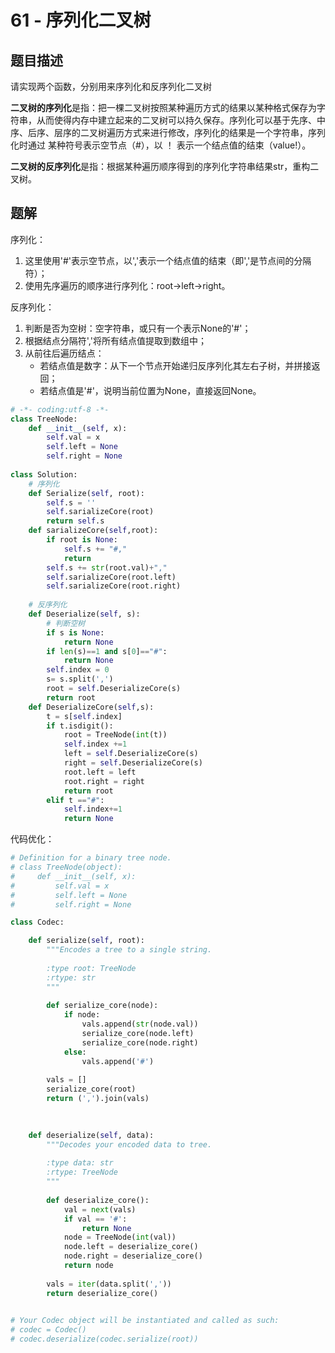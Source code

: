 # 61 - 序列化二叉树

## 题目描述
请实现两个函数，分别用来序列化和反序列化二叉树

**二叉树的序列化**是指：把一棵二叉树按照某种遍历方式的结果以某种格式保存为字符串，从而使得内存中建立起来的二叉树可以持久保存。序列化可以基于先序、中序、后序、层序的二叉树遍历方式来进行修改，序列化的结果是一个字符串，序列化时通过 某种符号表示空节点（#），以 ！ 表示一个结点值的结束（value!）。

**二叉树的反序列化**是指：根据某种遍历顺序得到的序列化字符串结果str，重构二叉树。


## 题解
序列化：
1. 这里使用'#'表示空节点，以','表示一个结点值的结束（即','是节点间的分隔符）；
2. 使用先序遍历的顺序进行序列化：root→left→right。

反序列化：
1. 判断是否为空树：空字符串，或只有一个表示None的'#'；
2. 根据结点分隔符','将所有结点值提取到数组中；
3. 从前往后遍历结点：
	* 若结点值是数字：从下一个节点开始递归反序列化其左右子树，并拼接返回；
	* 若结点值是'#'，说明当前位置为None，直接返回None。

```python
# -*- coding:utf-8 -*-
class TreeNode:
    def __init__(self, x):
        self.val = x
        self.left = None
        self.right = None
 
class Solution:
	# 序列化
    def Serialize(self, root):
        self.s = ''
        self.sarializeCore(root)
        return self.s
    def sarializeCore(self,root):
        if root is None:
            self.s += "#,"
            return
        self.s += str(root.val)+","
        self.sarializeCore(root.left)
        self.sarializeCore(root.right)
 
 	# 反序列化
    def Deserialize(self, s):
    	# 判断空树
        if s is None:
            return None
        if len(s)==1 and s[0]=="#":
            return None
        self.index = 0
        s= s.split(',')
        root = self.DeserializeCore(s)
        return root
    def DeserializeCore(self,s):
        t = s[self.index]
        if t.isdigit():
            root = TreeNode(int(t))
            self.index +=1
            left = self.DeserializeCore(s)
            right = self.DeserializeCore(s)
            root.left = left
            root.right = right
            return root
        elif t =="#":
            self.index+=1
            return None
```

代码优化：
```python
# Definition for a binary tree node.
# class TreeNode(object):
#     def __init__(self, x):
#         self.val = x
#         self.left = None
#         self.right = None

class Codec:

    def serialize(self, root):
        """Encodes a tree to a single string.
        
        :type root: TreeNode
        :rtype: str
        """
        
        def serialize_core(node):
            if node:
                vals.append(str(node.val))
                serialize_core(node.left)
                serialize_core(node.right)
            else:
                vals.append('#')
                
        vals = []
        serialize_core(root)
        return (',').join(vals)
            
        

    def deserialize(self, data):
        """Decodes your encoded data to tree.
        
        :type data: str
        :rtype: TreeNode
        """
        
        def deserialize_core():
            val = next(vals)
            if val == '#':
                return None
            node = TreeNode(int(val))
            node.left = deserialize_core()
            node.right = deserialize_core()
            return node
            
        vals = iter(data.split(','))
        return deserialize_core()
        

# Your Codec object will be instantiated and called as such:
# codec = Codec()
# codec.deserialize(codec.serialize(root))
```